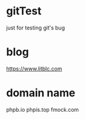 # gitTest
just for testing git's bug

# blog
https://www.litblc.com

# domain name
phpb.io phpis.top fmock.com 
